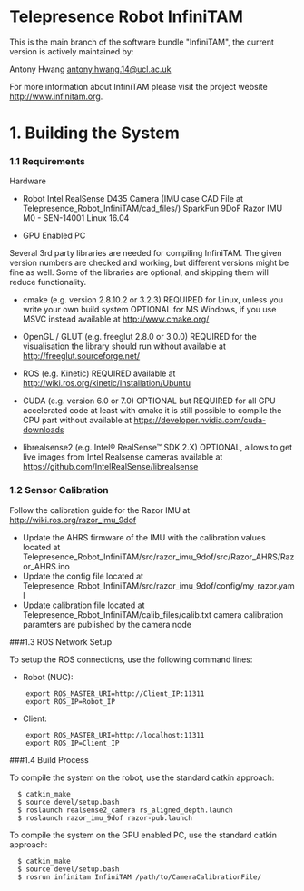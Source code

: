 # Telepresence Robot InfiniTAM

This is the main branch of the software bundle "InfiniTAM", the current version is actively maintained by:

  Antony Hwang <antony.hwang.14@ucl.ac.uk>  

For more information about InfiniTAM please visit the project website <http://www.infinitam.org>. 

# 1. Building the System

### 1.1 Requirements

Hardware

  - Robot
    Intel RealSense D435 Camera (IMU case CAD File at Telepresence_Robot_InfiniTAM/cad_files/)
    SparkFun 9DoF Razor IMU M0 - SEN-14001
    Linux 16.04
  
  - GPU Enabled PC

Several 3rd party libraries are needed for compiling InfiniTAM. The given version numbers are checked and working, but different versions might be fine as well. Some of the libraries are optional, and skipping them will reduce functionality.

  - cmake (e.g. version 2.8.10.2 or 3.2.3)
    REQUIRED for Linux, unless you write your own build system
    OPTIONAL for MS Windows, if you use MSVC instead
    available at http://www.cmake.org/

  - OpenGL / GLUT (e.g. freeglut 2.8.0 or 3.0.0)
    REQUIRED for the visualisation
    the library should run without
    available at http://freeglut.sourceforge.net/
    
  - ROS (e.g. Kinetic)
    REQUIRED
    available at http://wiki.ros.org/kinetic/Installation/Ubuntu

  - CUDA (e.g. version 6.0 or 7.0)
    OPTIONAL but REQUIRED for all GPU accelerated code
    at least with cmake it is still possible to compile the CPU part without
    available at https://developer.nvidia.com/cuda-downloads

  - librealsense2 (e.g. Intel® RealSense™ SDK 2.X)
    OPTIONAL, allows to get live images from Intel Realsense cameras
    available at https://github.com/IntelRealSense/librealsense
    
### 1.2 Sensor Calibration

Follow the calibration guide for the Razor IMU at http://wiki.ros.org/razor_imu_9dof
  - Update the AHRS firmware of the IMU with the calibration values located at Telepresence_Robot_InfiniTAM/src/razor_imu_9dof/src/Razor_AHRS/Razor_AHRS.ino
  - Update the config file located at Telepresence_Robot_InfiniTAM/src/razor_imu_9dof/config/my_razor.yaml
  - Update calibration file located at Telepresence_Robot_InfiniTAM/calib_files/calib.txt
    camera calibration paramters are published by the camera node
    
###1.3 ROS Network Setup

  To setup the ROS connections, use the following command lines:
  - Robot (NUC):
```  
    export ROS_MASTER_URI=http://Client_IP:11311
    export ROS_IP=Robot_IP
```
  - Client:
```
    export ROS_MASTER_URI=http://localhost:11311
    export ROS_IP=Client_IP
```


###1.4 Build Process

  To compile the system on the robot, use the standard catkin approach:
```
  $ catkin_make
  $ source devel/setup.bash
  $ roslaunch realsense2_camera rs_aligned_depth.launch
  $ roslaunch razor_imu_9dof razor-pub.launch
```

  To compile the system on the GPU enabled PC, use the standard catkin approach:
```
  $ catkin_make
  $ source devel/setup.bash
  $ rosrun infinitam InfiniTAM /path/to/CameraCalibrationFile/
```
